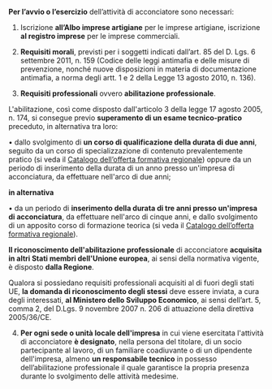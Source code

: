 **Per l’avvio o l’esercizio** dell’attività di acconciatore sono necessari:

1)	Iscrizione **all’Albo imprese artigiane** per le imprese artigiane, iscrizione **al registro imprese** per le imprese commerciali.

2)	**Requisiti morali**, previsti per i soggetti indicati dall’art. 85 del D. Lgs. 6 settembre 2011, n. 159 (Codice delle leggi antimafia e delle misure di prevenzione, nonché nuove disposizioni in materia di documentazione antimafia, a norma degli artt. 1 e 2 della Legge 13 agosto 2010, n. 136).

3)	**Requisiti professionali** ovvero **abilitazione professionale**.

L'abilitazione, così come disposto dall'articolo 3 della legge 17 agosto 2005, n. 174, si consegue previo **superamento di un esame tecnico-pratico** preceduto, in alternativa tra loro:

•	dallo svolgimento di **un corso di qualificazione della durata di due anni**, seguito da un corso di specializzazione di contenuto prevalentemente pratico (si veda il [Catalogo dell’offerta formativa regionale][41642ff8]) oppure da un periodo di inserimento della durata di un anno presso un'impresa di acconciatura, da effettuare nell'arco di due anni;

  [41642ff8]: https://siru.regione.umbria.it/SIRU/catalogo_off/index_pubb.php "vai al Catalogo"

**in alternativa**

•	da un periodo di **inserimento della durata di tre anni presso un'impresa di acconciatura**, da effettuare nell'arco di cinque anni, e dallo svolgimento di un apposito corso di formazione teorica (si veda il [Catalogo dell’offerta formativa regionale][d6964d50]).

**Il riconoscimento dell'abilitazione professionale** di acconciatore **acquisita in altri Stati membri dell'Unione europea**, ai sensi della normativa vigente, è disposto **dalla Regione**.

  [d6964d50]: https://siru.regione.umbria.it/SIRU/catalogo_off/index_pubb.php "vai al Catalogo"

Qualora si possiedano requisiti professionali acquisiti al di fuori degli stati UE, **la domanda di riconoscimento degli stessi** deve essere inviata, a cura degli interessati, **al Ministero dello Sviluppo Economico**, ai sensi dell’art. 5, comma 2, del D.Lgs.  9 novembre 2007 n. 206 di attuazione della direttiva 2005/36/CE.

4)	**Per ogni sede o unità locale dell'impresa** in cui viene esercitata l'attività di acconciatore **è designato**, nella persona del titolare, di un socio partecipante al lavoro, di un familiare coadiuvante o di un dipendente dell'impresa, almeno **un responsabile tecnico** in possesso dell’abilitazione professionale il quale garantisce la propria presenza durante lo svolgimento delle attività medesime.
